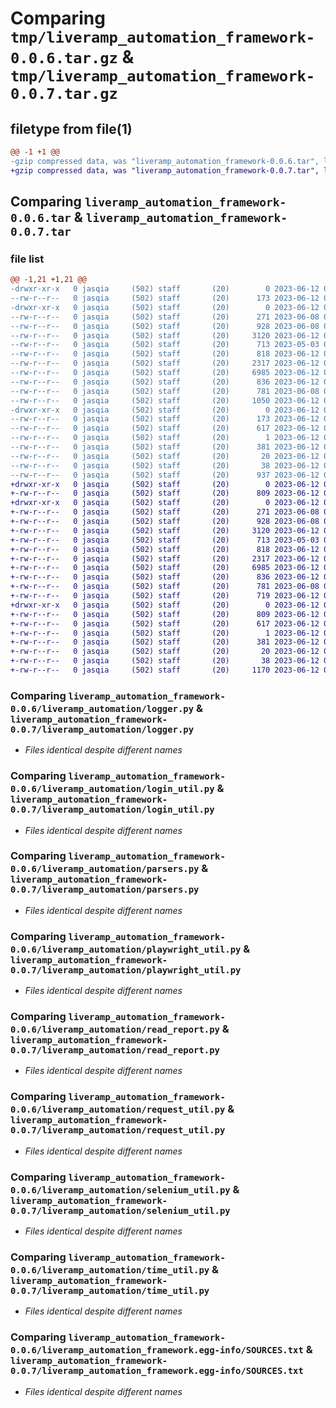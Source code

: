 # Comparing `tmp/liveramp_automation_framework-0.0.6.tar.gz` & `tmp/liveramp_automation_framework-0.0.7.tar.gz`

## filetype from file(1)

```diff
@@ -1 +1 @@
-gzip compressed data, was "liveramp_automation_framework-0.0.6.tar", last modified: Mon Jun 12 03:50:33 2023, max compression
+gzip compressed data, was "liveramp_automation_framework-0.0.7.tar", last modified: Mon Jun 12 07:53:16 2023, max compression
```

## Comparing `liveramp_automation_framework-0.0.6.tar` & `liveramp_automation_framework-0.0.7.tar`

### file list

```diff
@@ -1,21 +1,21 @@
-drwxr-xr-x   0 jasqia     (502) staff       (20)        0 2023-06-12 03:50:33.782447 liveramp_automation_framework-0.0.6/
--rw-r--r--   0 jasqia     (502) staff       (20)      173 2023-06-12 03:50:33.781749 liveramp_automation_framework-0.0.6/PKG-INFO
-drwxr-xr-x   0 jasqia     (502) staff       (20)        0 2023-06-12 03:50:33.775439 liveramp_automation_framework-0.0.6/liveramp_automation/
--rw-r--r--   0 jasqia     (502) staff       (20)      271 2023-06-08 08:16:59.000000 liveramp_automation_framework-0.0.6/liveramp_automation/allure_util.py
--rw-r--r--   0 jasqia     (502) staff       (20)      928 2023-06-08 08:26:48.000000 liveramp_automation_framework-0.0.6/liveramp_automation/logger.py
--rw-r--r--   0 jasqia     (502) staff       (20)     3120 2023-06-12 02:49:19.000000 liveramp_automation_framework-0.0.6/liveramp_automation/login_util.py
--rw-r--r--   0 jasqia     (502) staff       (20)      713 2023-05-03 08:30:53.000000 liveramp_automation_framework-0.0.6/liveramp_automation/parsers.py
--rw-r--r--   0 jasqia     (502) staff       (20)      818 2023-06-12 02:49:19.000000 liveramp_automation_framework-0.0.6/liveramp_automation/playwright_util.py
--rw-r--r--   0 jasqia     (502) staff       (20)     2317 2023-06-12 02:49:19.000000 liveramp_automation_framework-0.0.6/liveramp_automation/read_report.py
--rw-r--r--   0 jasqia     (502) staff       (20)     6985 2023-06-12 02:49:19.000000 liveramp_automation_framework-0.0.6/liveramp_automation/request_util.py
--rw-r--r--   0 jasqia     (502) staff       (20)      836 2023-06-12 02:49:19.000000 liveramp_automation_framework-0.0.6/liveramp_automation/selenium_util.py
--rw-r--r--   0 jasqia     (502) staff       (20)      781 2023-06-08 08:16:59.000000 liveramp_automation_framework-0.0.6/liveramp_automation/time_util.py
--rw-r--r--   0 jasqia     (502) staff       (20)     1050 2023-06-12 03:17:58.000000 liveramp_automation_framework-0.0.6/liveramp_automation/upload_util.py
-drwxr-xr-x   0 jasqia     (502) staff       (20)        0 2023-06-12 03:50:33.780419 liveramp_automation_framework-0.0.6/liveramp_automation_framework.egg-info/
--rw-r--r--   0 jasqia     (502) staff       (20)      173 2023-06-12 03:50:33.000000 liveramp_automation_framework-0.0.6/liveramp_automation_framework.egg-info/PKG-INFO
--rw-r--r--   0 jasqia     (502) staff       (20)      617 2023-06-12 03:50:33.000000 liveramp_automation_framework-0.0.6/liveramp_automation_framework.egg-info/SOURCES.txt
--rw-r--r--   0 jasqia     (502) staff       (20)        1 2023-06-12 03:50:33.000000 liveramp_automation_framework-0.0.6/liveramp_automation_framework.egg-info/dependency_links.txt
--rw-r--r--   0 jasqia     (502) staff       (20)      381 2023-06-12 03:50:33.000000 liveramp_automation_framework-0.0.6/liveramp_automation_framework.egg-info/requires.txt
--rw-r--r--   0 jasqia     (502) staff       (20)       20 2023-06-12 03:50:33.000000 liveramp_automation_framework-0.0.6/liveramp_automation_framework.egg-info/top_level.txt
--rw-r--r--   0 jasqia     (502) staff       (20)       38 2023-06-12 03:50:33.782625 liveramp_automation_framework-0.0.6/setup.cfg
--rw-r--r--   0 jasqia     (502) staff       (20)      937 2023-06-12 03:50:30.000000 liveramp_automation_framework-0.0.6/setup.py
+drwxr-xr-x   0 jasqia     (502) staff       (20)        0 2023-06-12 07:53:16.509475 liveramp_automation_framework-0.0.7/
+-rw-r--r--   0 jasqia     (502) staff       (20)      809 2023-06-12 07:53:16.509026 liveramp_automation_framework-0.0.7/PKG-INFO
+drwxr-xr-x   0 jasqia     (502) staff       (20)        0 2023-06-12 07:53:16.503373 liveramp_automation_framework-0.0.7/liveramp_automation/
+-rw-r--r--   0 jasqia     (502) staff       (20)      271 2023-06-08 08:16:59.000000 liveramp_automation_framework-0.0.7/liveramp_automation/allure_util.py
+-rw-r--r--   0 jasqia     (502) staff       (20)      928 2023-06-08 08:26:48.000000 liveramp_automation_framework-0.0.7/liveramp_automation/logger.py
+-rw-r--r--   0 jasqia     (502) staff       (20)     3120 2023-06-12 02:49:19.000000 liveramp_automation_framework-0.0.7/liveramp_automation/login_util.py
+-rw-r--r--   0 jasqia     (502) staff       (20)      713 2023-05-03 08:30:53.000000 liveramp_automation_framework-0.0.7/liveramp_automation/parsers.py
+-rw-r--r--   0 jasqia     (502) staff       (20)      818 2023-06-12 02:49:19.000000 liveramp_automation_framework-0.0.7/liveramp_automation/playwright_util.py
+-rw-r--r--   0 jasqia     (502) staff       (20)     2317 2023-06-12 02:49:19.000000 liveramp_automation_framework-0.0.7/liveramp_automation/read_report.py
+-rw-r--r--   0 jasqia     (502) staff       (20)     6985 2023-06-12 02:49:19.000000 liveramp_automation_framework-0.0.7/liveramp_automation/request_util.py
+-rw-r--r--   0 jasqia     (502) staff       (20)      836 2023-06-12 02:49:19.000000 liveramp_automation_framework-0.0.7/liveramp_automation/selenium_util.py
+-rw-r--r--   0 jasqia     (502) staff       (20)      781 2023-06-08 08:16:59.000000 liveramp_automation_framework-0.0.7/liveramp_automation/time_util.py
+-rw-r--r--   0 jasqia     (502) staff       (20)      719 2023-06-12 07:52:52.000000 liveramp_automation_framework-0.0.7/liveramp_automation/upload_util.py
+drwxr-xr-x   0 jasqia     (502) staff       (20)        0 2023-06-12 07:53:16.508115 liveramp_automation_framework-0.0.7/liveramp_automation_framework.egg-info/
+-rw-r--r--   0 jasqia     (502) staff       (20)      809 2023-06-12 07:53:16.000000 liveramp_automation_framework-0.0.7/liveramp_automation_framework.egg-info/PKG-INFO
+-rw-r--r--   0 jasqia     (502) staff       (20)      617 2023-06-12 07:53:16.000000 liveramp_automation_framework-0.0.7/liveramp_automation_framework.egg-info/SOURCES.txt
+-rw-r--r--   0 jasqia     (502) staff       (20)        1 2023-06-12 07:53:16.000000 liveramp_automation_framework-0.0.7/liveramp_automation_framework.egg-info/dependency_links.txt
+-rw-r--r--   0 jasqia     (502) staff       (20)      381 2023-06-12 07:53:16.000000 liveramp_automation_framework-0.0.7/liveramp_automation_framework.egg-info/requires.txt
+-rw-r--r--   0 jasqia     (502) staff       (20)       20 2023-06-12 07:53:16.000000 liveramp_automation_framework-0.0.7/liveramp_automation_framework.egg-info/top_level.txt
+-rw-r--r--   0 jasqia     (502) staff       (20)       38 2023-06-12 07:53:16.509619 liveramp_automation_framework-0.0.7/setup.cfg
+-rw-r--r--   0 jasqia     (502) staff       (20)     1170 2023-06-12 07:53:13.000000 liveramp_automation_framework-0.0.7/setup.py
```

### Comparing `liveramp_automation_framework-0.0.6/liveramp_automation/logger.py` & `liveramp_automation_framework-0.0.7/liveramp_automation/logger.py`

 * *Files identical despite different names*

### Comparing `liveramp_automation_framework-0.0.6/liveramp_automation/login_util.py` & `liveramp_automation_framework-0.0.7/liveramp_automation/login_util.py`

 * *Files identical despite different names*

### Comparing `liveramp_automation_framework-0.0.6/liveramp_automation/parsers.py` & `liveramp_automation_framework-0.0.7/liveramp_automation/parsers.py`

 * *Files identical despite different names*

### Comparing `liveramp_automation_framework-0.0.6/liveramp_automation/playwright_util.py` & `liveramp_automation_framework-0.0.7/liveramp_automation/playwright_util.py`

 * *Files identical despite different names*

### Comparing `liveramp_automation_framework-0.0.6/liveramp_automation/read_report.py` & `liveramp_automation_framework-0.0.7/liveramp_automation/read_report.py`

 * *Files identical despite different names*

### Comparing `liveramp_automation_framework-0.0.6/liveramp_automation/request_util.py` & `liveramp_automation_framework-0.0.7/liveramp_automation/request_util.py`

 * *Files identical despite different names*

### Comparing `liveramp_automation_framework-0.0.6/liveramp_automation/selenium_util.py` & `liveramp_automation_framework-0.0.7/liveramp_automation/selenium_util.py`

 * *Files identical despite different names*

### Comparing `liveramp_automation_framework-0.0.6/liveramp_automation/time_util.py` & `liveramp_automation_framework-0.0.7/liveramp_automation/time_util.py`

 * *Files identical despite different names*

### Comparing `liveramp_automation_framework-0.0.6/liveramp_automation_framework.egg-info/SOURCES.txt` & `liveramp_automation_framework-0.0.7/liveramp_automation_framework.egg-info/SOURCES.txt`

 * *Files identical despite different names*

